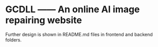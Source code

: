 # GCDLL —— An online AI image repairing website
Further design is shown in README.md files in frontend and backend folders.

